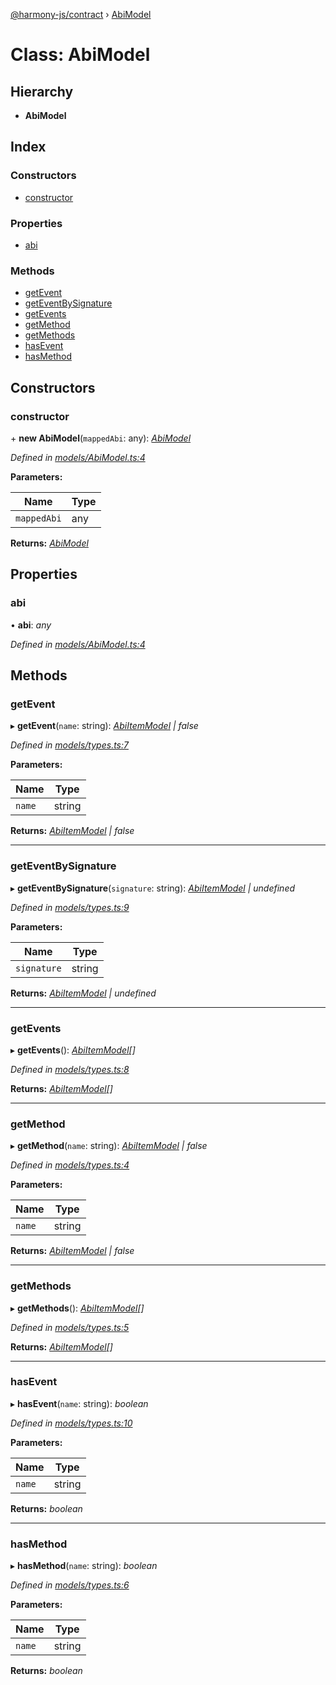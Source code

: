 [@harmony-js/contract](../globals.md) › [AbiModel](abimodel.md)

# Class: AbiModel

## Hierarchy

* **AbiModel**

## Index

### Constructors

* [constructor](abimodel.md#constructor)

### Properties

* [abi](abimodel.md#abi)

### Methods

* [getEvent](abimodel.md#getevent)
* [getEventBySignature](abimodel.md#geteventbysignature)
* [getEvents](abimodel.md#getevents)
* [getMethod](abimodel.md#getmethod)
* [getMethods](abimodel.md#getmethods)
* [hasEvent](abimodel.md#hasevent)
* [hasMethod](abimodel.md#hasmethod)

## Constructors

###  constructor

\+ **new AbiModel**(`mappedAbi`: any): *[AbiModel](abimodel.md)*

*Defined in [models/AbiModel.ts:4](https://github.com/FireStack-Lab/Harmony-sdk-core/blob/a192dab/packages/harmony-contract/src/models/AbiModel.ts#L4)*

**Parameters:**

Name | Type |
------ | ------ |
`mappedAbi` | any |

**Returns:** *[AbiModel](abimodel.md)*

## Properties

###  abi

• **abi**: *any*

*Defined in [models/AbiModel.ts:4](https://github.com/FireStack-Lab/Harmony-sdk-core/blob/a192dab/packages/harmony-contract/src/models/AbiModel.ts#L4)*

## Methods

###  getEvent

▸ **getEvent**(`name`: string): *[AbiItemModel](../interfaces/abiitemmodel.md) | false*

*Defined in [models/types.ts:7](https://github.com/FireStack-Lab/Harmony-sdk-core/blob/a192dab/packages/harmony-contract/src/models/types.ts#L7)*

**Parameters:**

Name | Type |
------ | ------ |
`name` | string |

**Returns:** *[AbiItemModel](../interfaces/abiitemmodel.md) | false*

___

###  getEventBySignature

▸ **getEventBySignature**(`signature`: string): *[AbiItemModel](../interfaces/abiitemmodel.md) | undefined*

*Defined in [models/types.ts:9](https://github.com/FireStack-Lab/Harmony-sdk-core/blob/a192dab/packages/harmony-contract/src/models/types.ts#L9)*

**Parameters:**

Name | Type |
------ | ------ |
`signature` | string |

**Returns:** *[AbiItemModel](../interfaces/abiitemmodel.md) | undefined*

___

###  getEvents

▸ **getEvents**(): *[AbiItemModel](../interfaces/abiitemmodel.md)[]*

*Defined in [models/types.ts:8](https://github.com/FireStack-Lab/Harmony-sdk-core/blob/a192dab/packages/harmony-contract/src/models/types.ts#L8)*

**Returns:** *[AbiItemModel](../interfaces/abiitemmodel.md)[]*

___

###  getMethod

▸ **getMethod**(`name`: string): *[AbiItemModel](../interfaces/abiitemmodel.md) | false*

*Defined in [models/types.ts:4](https://github.com/FireStack-Lab/Harmony-sdk-core/blob/a192dab/packages/harmony-contract/src/models/types.ts#L4)*

**Parameters:**

Name | Type |
------ | ------ |
`name` | string |

**Returns:** *[AbiItemModel](../interfaces/abiitemmodel.md) | false*

___

###  getMethods

▸ **getMethods**(): *[AbiItemModel](../interfaces/abiitemmodel.md)[]*

*Defined in [models/types.ts:5](https://github.com/FireStack-Lab/Harmony-sdk-core/blob/a192dab/packages/harmony-contract/src/models/types.ts#L5)*

**Returns:** *[AbiItemModel](../interfaces/abiitemmodel.md)[]*

___

###  hasEvent

▸ **hasEvent**(`name`: string): *boolean*

*Defined in [models/types.ts:10](https://github.com/FireStack-Lab/Harmony-sdk-core/blob/a192dab/packages/harmony-contract/src/models/types.ts#L10)*

**Parameters:**

Name | Type |
------ | ------ |
`name` | string |

**Returns:** *boolean*

___

###  hasMethod

▸ **hasMethod**(`name`: string): *boolean*

*Defined in [models/types.ts:6](https://github.com/FireStack-Lab/Harmony-sdk-core/blob/a192dab/packages/harmony-contract/src/models/types.ts#L6)*

**Parameters:**

Name | Type |
------ | ------ |
`name` | string |

**Returns:** *boolean*
